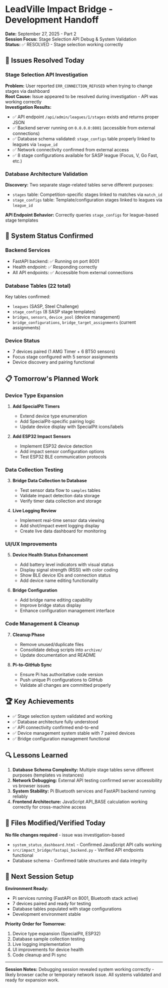# LeadVille Impact Bridge - Development Handoff
**Date:** September 27, 2025 - Part 2  
**Session Focus:** Stage Selection API Debug & System Validation  
**Status:** ✅ RESOLVED - Stage selection working correctly

## 🎯 Issues Resolved Today

### Stage Selection API Investigation
**Problem:** User reported `ERR_CONNECTION_REFUSED` when trying to change stages via dashboard  
**Root Cause:** Issue appeared to be resolved during investigation - API was working correctly  
**Investigation Results:**
- ✅ API endpoint `/api/admin/leagues/1/stages` exists and returns proper JSON
- ✅ Backend server running on `0.0.0.0:8001` (accessible from external connections)
- ✅ Database schema validated: `stage_configs` table properly linked to leagues via `league_id`
- ✅ Network connectivity confirmed from external access
- ✅ 8 stage configurations available for SASP league (Focus, V, Go Fast, etc.)

### Database Architecture Validation
**Discovery:** Two separate stage-related tables serve different purposes:
- `stages` table: Competition-specific stages linked to matches via `match_id`
- `stage_configs` table: Template/configuration stages linked to leagues via `league_id`

**API Endpoint Behavior:** Correctly queries `stage_configs` for league-based stage templates

## 🔧 System Status Confirmed

### Backend Services
- FastAPI backend: ✅ Running on port 8001
- Health endpoint: ✅ Responding correctly
- All API endpoints: ✅ Accessible from external connections

### Database Tables (22 total)
Key tables confirmed:
- `leagues` (SASP, Steel Challenge)
- `stage_configs` (8 SASP stage templates)
- `bridges`, `sensors`, `device_pool` (device management)
- `bridge_configurations`, `bridge_target_assignments` (current assignments)

### Device Status
- 7 devices paired (1 AMG Timer + 6 BT50 sensors)
- Focus stage configured with 5 sensor assignments
- Device discovery and pairing functional

## 📋 Tomorrow's Planned Work

### Device Type Expansion
1. **Add SpecialPit Timers**
   - Extend device type enumeration
   - Add SpecialPit-specific pairing logic
   - Update device display with SpecialPit icons/labels

2. **Add ESP32 Impact Sensors**
   - Implement ESP32 device detection
   - Add impact sensor configuration options
   - Test ESP32 BLE communication protocols

### Data Collection Testing
3. **Bridge Data Collection to Database**
   - Test sensor data flow to `samples` tables
   - Validate impact detection data storage
   - Verify timer data collection and storage

4. **Live Logging Review**
   - Implement real-time sensor data viewing
   - Add shot/impact event logging display
   - Create live data dashboard for monitoring

### UI/UX Improvements
5. **Device Health Status Enhancement**
   - Add battery level indicators with visual status
   - Display signal strength (RSSI) with color coding
   - Show BLE device IDs and connection status
   - Add device name editing functionality

6. **Bridge Configuration**
   - Add bridge name editing capability
   - Improve bridge status display
   - Enhance configuration management interface

### Code Management & Cleanup
7. **Cleanup Phase**
   - Remove unused/duplicate files
   - Consolidate debug scripts into `archive/`
   - Update documentation and README

8. **Pi-to-GitHub Sync**
   - Ensure Pi has authoritative code version
   - Push unique Pi configurations to GitHub
   - Validate all changes are committed properly

## 🏆 Key Achievements

- ✅ Stage selection system validated and working
- ✅ Database architecture fully understood
- ✅ API connectivity confirmed end-to-end
- ✅ Device management system stable with 7 paired devices
- ✅ Bridge configuration management functional

## 🔍 Lessons Learned

1. **Database Schema Complexity:** Multiple stage tables serve different purposes (templates vs instances)
2. **Network Debugging:** External API testing confirmed server accessibility vs browser issues
3. **System Stability:** Pi Bluetooth services and FastAPI backend running reliably
4. **Frontend Architecture:** JavaScript API_BASE calculation working correctly for cross-machine access

## 📂 Files Modified/Verified Today

**No file changes required** - issue was investigation-based
- `system_status_dashboard.html` - Confirmed JavaScript API calls working
- `src/impact_bridge/fastapi_backend.py` - Verified API endpoints functional
- Database schema - Confirmed table structures and data integrity

## 🚀 Next Session Setup

**Environment Ready:**
- Pi services running (FastAPI on 8001, Bluetooth stack active)
- 7 devices paired and ready for testing
- Database tables populated with stage configurations
- Development environment stable

**Priority Order for Tomorrow:**
1. Device type expansion (SpecialPit, ESP32)
2. Database sample collection testing  
3. Live logging implementation
4. UI improvements for device health
5. Code cleanup and Pi sync

---
**Session Notes:** Debugging session revealed system working correctly - likely browser cache or temporary network issue. All systems validated and ready for expansion work.